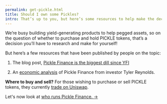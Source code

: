 ```yaml
---
permalink: get-pickle.html
title: Should I own some Pickles?
intro: That’s up to you, but here’s some resources to help make the decision and pick up some PICKLE if you choose!
---
```


We’re busy building yield-generating products to help pegged assets, so on the question of whether to purchase and hold PICKLE tokens, that’s a decision you’ll have to research and make for yourself! 

But here’s a few resources that have been published by people on the topic: 

1. The blog post, [Pickle Finance is the biggest dill since YFI](https://medium.com/@coinsweetmike/pickle-finance-is-the-biggest-dill-since-yfi-learn-why-8a76c828c1a4)

2. An [economic analysis](https://twitter.com/tbr90/status/1306763067523506176?s=21) of Pickle Finance from investor Tyler Reynolds.

**Where to buy and sell?** For those wishing to purchase or sell PICKLE tokens, they currently [trade on Uniswap](https://uniswap.info/pair/0xdc98556Ce24f007A5eF6dC1CE96322d65832A819).

Let's now look at [who runs Pickle Finance. →](/who-is-pickle.html)